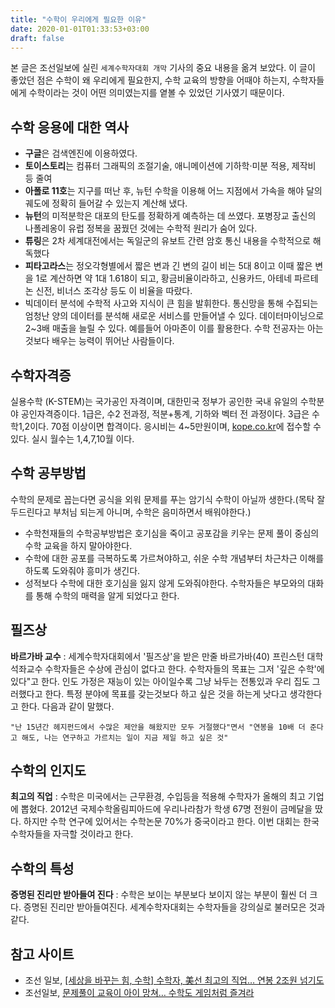 ```yaml
---
title: "수학이 우리에게 필요한 이유"
date: 2020-01-01T01:33:53+03:00
draft: false
---
```


본 글은 조선일보에 실린 `세계수학자대회 개막` 기사의 중요 내용을 옮겨 보았다. 이 글이 좋았던 점은 수학이 왜 우리에게 필요한지, 수학 교육의 방향을 어때야 하는지, 수학자들에게 수학이라는 것이 어떤 의미였는지를 옅볼 수 있었던 기사였기 때문이다.



## 수학 응용에 대한 역사 ##

- **구글**은 검색엔진에 이용하였다.
- **토이스토리**는 컴퓨터 그래픽의 조절기술, 애니메이션에 기하학·미분 적용, 제작비 등 줄여
- **아폴로 11호**는 지구를 떠난 후, 뉴턴 수학을 이용해 어느 지점에서 가속을 해야 달의 궤도에 정확히 들어갈 수 있는지 계산해 냈다.
- **뉴턴**의 미적분학은 대포의 탄도를 정확하게 예측하는 데 쓰였다. 포병장교 출신의 나폴레옹이 유럽 정복을 꿈꿨던 것에는 수학적 원리가 숨어 있다.
- **튜링**은 2차 세계대전에서는 독일군의 유보트 간련 암호 통신 내용을 수학적으로 해독했다
- **피타고라스**는 정오각형별에서 짧은 변과 긴 변의 길이 비는 5대 8이고 이때 짧은 변을 1로 계산하면 약 1대 1.618이 되고, 황금비율이라하고, 신용카드, 아테네 파르테논 신전, 비너스 조각상 등도 이 비율을 따랐다.
- 빅데이터 분석에 수학적 사고와 지식이 큰 힘을 발휘한다. 통신망을 통해 수집되는 엄청난 양의 데이터를 분석해 새로운 서비스를 만들어낼 수 있다. 데이터마이닝으로 2~3배 매출을 늘릴 수 있다. 예를들어 아마존이 이를 활용한다.  수학 전공자는 아는 것보다 배우는 능력이 뛰어난 사람들이다.



## 수학자격증 ##

실용수학 (K-STEM)는 국가공인 자격이며, 대한민국 정부가 공인한 국내 유일의 수학분야 공인자격증이다. 1급은, 수2 전과정, 적분+통계, 기하와 벡터 전 과정이다. 3급은 수학1,2이다. 70점 이상이면 합격이다. 응시비는 4~5만원이며, [kope.co.kr](http://www.kope.co.kr/main.action)에 접수할 수 있다. 실시 월수는 1,4,7,10월 이다.



## 수학 공부방법 ##

수학의 문제로 꼽는다면 공식을 외워 문제를 푸는 암기식 수학이 아닐까 생한다.(목탁 잘 두드린다고 부처님 되는게 아니며, 수학은 음미하면서 배워야한다.)

- 수학천재들의 수학공부방법은 호기심을 죽이고 공포감을 키우는 문제 풀이 중심의 수학 교육을 하지 말아야한다.
- 수학에 대한 공포를 극복하도록 가르쳐야하고, 쉬운 수학 개념부터 차근차근 이해를 하도록 도와줘야 흥미가 생긴다.
- 성적보다 수학에 대한 호기심을 잃지 않게 도와줘야한다. 수학자들은 부모와의 대화를 통해 수학의 매력을 알게 되었다고 한다.



## 필즈상 ##

**바르가바 교수** : 세계수학자대회에서 '필즈상'을 받은 만줄 바르가바(40) 프린스턴 대학 석좌교수 수학자들은 수상에 관심이 없다고 한다. 수학자들의 목표는 그저 '깊은 수학'에 있다"고 한다. 인도 가정은 재능이 있는 아이일수록 그냥 놔두는 전통있과 우리 집도 그러했다고 한다. 특정 분야에 목표를 갖는것보다 하고 싶은 것을 하는게 낫다고 생각한다고 한다. 다음과 같이 말했다.

	"난 15년간 헤지펀드에서 수많은 제안을 해왔지만 모두 거절했다"면서 "연봉을 10배 더 준다고 해도, 나는 연구하고 가르치는 일이 지금 제일 하고 싶은 것"



## 수학의 인지도 ##

**최고의 직업** : 수학은 미국에서는 근무환경, 수입등을 적용해 수학자가 올해의 최고 기업에 뽑혔다. 2012년 국제수학올림피아드에 우리나라참가 학생 67명 전원이 금메달을 땄다. 하지만 수학 연구에 있어서는 수학논문 70%가 중국이라고 한다. 이번 대회는 한국 수학자들을 자극할 것이라고 한다.




## 수학의 특성 ##

**증명된 진리만 받아들여 진다** : 수학은 보이는 부분보다 보이지 않는 부분이 훨씬 더 크다. 증명된 진리만 받아들여진다. 세계수학자대회는 수학자들을 강의실로 불러모은 것과 같다.



## 참고 사이트

- 조선 일보, [[세상을 바꾸는 힘, 수학] 수학자, 美선 최고의 직업… 연봉 2조원 넘기도](http://biz.chosun.com/site/data/html_dir/2014/07/18/2014071800057.html)
- 조선일보, [문제풀이 교육이 아이 망쳐… 수학도 게임처럼 즐겨라](http://premium.chosun.com/site/data/html_dir/2014/08/14/2014081400174.html)
